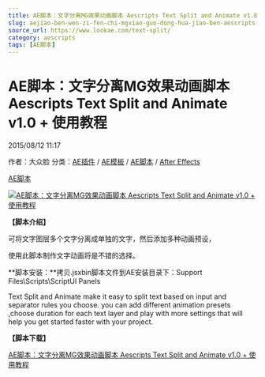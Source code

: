 ```yaml
---
title: AE脚本：文字分离MG效果动画脚本 Aescripts Text Split and Animate v1.0 + 使用教程
slug: aejiao-ben-wen-zi-fen-chi-mgxiao-guo-dong-hua-jiao-ben-aescripts-text-split-and-animate-v1-0-shi-yong-jiao-cheng
source_url: https://www.lookae.com/text-split/
category: aescripts
tags: [AE脚本]
---
```

# AE脚本：文字分离MG效果动画脚本 Aescripts Text Split and Animate v1.0 + 使用教程

2015/08/12 11:17

作者：大众脸
分类：[AE插件](https://www.lookae.com/after-effects/aechajian/) / [AE模板](https://www.lookae.com/after-effects/other-after-effects/) / [AE脚本](https://www.lookae.com/after-effects/aescripts/) / [After Effects](https://www.lookae.com/after-effects/)

[AE脚本](https://www.lookae.com/tag/ae%e8%84%9a%e6%9c%ac/)

[![AE脚本：文字分离MG效果动画脚本 Aescripts Text Split and Animate v1.0 + 使用教程](https://www.lookae.com/wp-content/uploads/2015/08/Text-Split.jpg "AE脚本：文字分离MG效果动画脚本 Aescripts Text Split and Animate v1.0 + 使用教程-LookAE.com")](https://www.lookae.com/wp-content/uploads/2015/08/Text-Split.jpg)

**【脚本介绍】**

可将文字图层多个文字分离成单独的文字，然后添加多种动画预设，

使用此脚本制作文字动画将是不错的选择。

**脚本安装：**拷贝.jsxbin脚本文件到AE安装目录下：Support Files\Scripts\ScriptUI Panels

Text Split and Animate make it easy to split text based on input and separator rules you choose. you can add different animation presets ,choose duration for each text layer and play with more settings that will help you get started faster with your project.

**【脚本下载】**

[AE脚本：文字分离MG效果动画脚本 Aescripts Text Split and Animate v1.0 + 使用教程](https://www.400gb.com/file/112205978)
